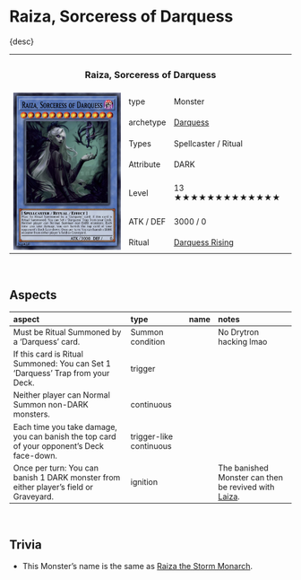 # Raiza, Sorceress of Darquess

{desc}


<table>
  <tr>
    <th colspan="3"> <h3> Raiza, Sorceress of Darquess </h3> </th>
  </tr>
  <tr>
    <td rowspan="8"> <img src="../../../../.assets/cards/ritual/Raiza.png" width="320px"> </td>
  </tr>
  <tr>
    <td> type </td>
    <td> Monster </td>
  </tr>
  <tr>
    <td> archetype </td>
    <td> <a href="../../../archetypes/Darquess.md">Darquess</a> </td>
  </tr>
  <tr>
    <td> Types </td>
    <td> Spellcaster / Ritual </td>
  </tr>
  <tr>
    <td> Attribute </td>
    <td> DARK </td>
  </tr>
  <tr>
    <td> Level </td>
    <td> 13 ★★★★★★★★★★★★★ </td>
  </tr>
  <tr>
    <td> ATK / DEF </td>
    <td> 3000 / 0 </td>
  </tr>
  <tr>
    <td> Ritual </td>
    <td> <a href="../../spells/Darquess Rising.md">Darquess Rising</a> </td>
  </tr>
</table>


<br>


## Aspects

| aspect | type | name | notes |
| :----- | :--- | :--- | :---- |
| Must be Ritual Summoned by a ‘Darquess’ card. | Summon condition | | No Drytron hacking lmao |
| If this card is Ritual Summoned: You can Set 1 ‘Darquess’ Trap from your Deck. | trigger | | |
| Neither player can Normal Summon non-DARK monsters. | continuous | | |
| Each time you take damage, you can banish the top card of your opponent’s Deck face-down. | trigger-like continuous | | |
| Once per turn: You can banish 1 DARK monster from either player’s field or Graveyard. | ignition | | The banished Monster can then be revived with [Laiza](Laiza.md). |


<br>


## Trivia

- This Monster’s name is the same as [Raiza the Storm Monarch](https://yugipedia.com/wiki/Raiza_the_Storm_Monarch).
